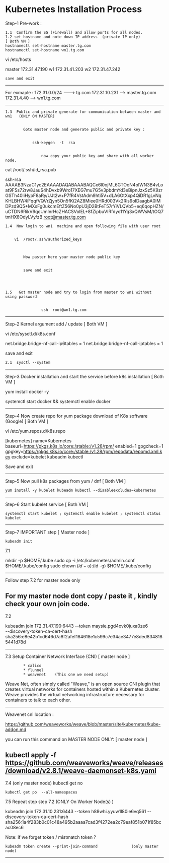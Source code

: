 # Kubernetes Installation Process

Step-1 Pre-work :
	
	1.1  Confirm the SG (Firewall) and allow ports for all nodes.
	1.2 set hostname and note down IP address  (private IP only)				[ Both VM ]		
	hostnamectl set-hostname master.tg.com
	hostnamectl set-hostname wn1.tg.com	

vi /etc/hosts 

master  172.31.47.190
w1 		172.31.41.203
w2      172.31.47.242
		
	save and exit 	
-------------------------------------------------------
For exmaple :
	172.31.0.0/24  --->   tg.com 
		172.31.10.231  -->  master.tg.com 
		172.31.4.40  -->  wn1.tg.com
		
-------------------------------------------------------	
		
	1.3  Public and private generate for communication between master and wn1   (ONLY ON MASTER)


			Goto master node and generate public and private key :
			
			
				ssh-keygen  -t  rsa


					now copy your public key and share with all worker node.
					
					
 cat  /root/.ssh/id_rsa.pub

ssh-rsa AAAAB3NzaC1yc2EAAAADAQABAAABAQCx6l0ojML6GTOoN4oIWN3B4vLoat9FSs72rw8JauS4hDvxb9Wro17XEG7mu7G5v3pbdmYd3eBipnJzxSz5K9zrGSTh40IiHypF8aRy/UJt2w+P7fR4VstAdm9hti5V+dLA6OtXxp4QiDR1gLvNqKHLBHW4iFqqfVQVrZjyn5On5fKi2AZ8Miee0HRd003Vk2Rls9oIDaagbA0IMDPzd9Q5+MXsFg0ukcmEftZ56No0pU3jD2BtFeT57rYiVLQVb5+eq6qopHZN/uCTDN6RikV6qcUmInrHcZHACSVolEL+8fZipbuVIRfdyo11Yq3xQWVsM/tOQ7tmHX6OdyLVy/zB root@master.tg.com



	1.4  Now login to wn1  machine and open following file with user root
	
	
		vi  /root/.ssh/authorized_keys

			
			
			Now paster here your master node public key 
			
			
			save and exit 


			
			
	1.5   Got master node and try to login from master to wn1 without using password  
	
	
					ssh  root@wn1.tg.com 
	
-----------------------------------------------------------------------------------------------

Step-2  Kernel argument add / update 		[ Both VM ]

vi   /etc/sysctl.d/k8s.conf		
		
net.bridge.bridge-nf-call-ip6tables = 1
net.bridge.bridge-nf-call-iptables = 1


save and exit 

	2.1  sysctl --system

-----------------------------------------------------------------------------


Step-3  Docker installation and start the service before k8s installation [ Both VM ]

   yum install docker -y 
   
   systemctl start docker && systemctl enable docker

------------------------------------------------------------------------------

Step-4  Now create repo for yum package download of K8s software (Google)   [ Both VM ]

		
vi /etc/yum.repos.d/k8s.repo
  
[kubernetes]
name=Kubernetes
baseurl=https://pkgs.k8s.io/core:/stable:/v1.28/rpm/
enabled=1
gpgcheck=1
gpgkey=https://pkgs.k8s.io/core:/stable:/v1.28/rpm/repodata/repomd.xml.key
exclude=kubelet kubeadm kubectl


Save and exit 

----------------------------------------------------------------------------------  
  
Step-5 Now pull k8s packages from yum / dnf 				[ Both VM ]



	yum install -y kubelet kubeadm kubectl --disableexcludes=kubernetes


---------------------------------------------------------------------------------

Step-6  Start kubelet service     			[ Both VM ]


	systemctl start kubelet ; systemctl enable kubelet ; systemctl status kubelet

----------------------------------------------------------------------------------

Step-7  IMPORTANT step 					[ Master node ]

	kubeadm init



7.1 
  
mkdir -p $HOME/.kube
sudo cp -i /etc/kubernetes/admin.conf $HOME/.kube/config
sudo chown $(id -u):$(id -g) $HOME/.kube/config


-----------------------------------------------------------------------------------
Follow step 7.2 for master node only

For my master node dont copy / paste it , kindly check your own join code. 
----------------------------------------------------------------------------------

7.2

kubeadm join 172.31.47.190:6443 --token maysie.pgd4ovk0juxa0ze6 \
        --discovery-token-ca-cert-hash sha256:e8e42b1cd646d7a8f2afef184618e1c599c7e34ae3477e8ded8348185441d78d


-----------------------------------------------------------------------------------

7.3 Setup Container Network Interface (CNI)    [ master node ]  

			* calico
			* flunnel
			* weavenet    (This one we need setup)
			
Weave Net, often simply called "Weave," is an open source CNI plugin that creates virtual networks for containers hosted within a Kubernetes cluster. Weave provides the virtual networking infrastructure necessary for containers to talk to each other.	

------------------------------------------------------------------------------------	
Weavenet cni location :

https://github.com/weaveworks/weave/blob/master/site/kubernetes/kube-addon.md


you can run this command on MASTER NODE ONLY: 		[ master node ]  

kubectl apply -f https://github.com/weaveworks/weave/releases/download/v2.8.1/weave-daemonset-k8s.yaml
------------------------------------------------------------------------------------

7.4 		(only master node)
	kubectl get no
	
	kubectl get po  --all-namespaces

7.5  Repeat step  step 7.2   (ONLY On  Worker Node(s) )

kubeadm join 172.31.10.231:6443 --token h88whi.yyuw1l80ie6vq561 --discovery-token-ca-cert-hash sha256:1a4f283b0c01c48a495b2aaaa7cad3f4272ea2c79eaf851b071f85bcac08ec6    	
	
Note:   if we forget token / mistmatch  token ?

	kubeadm token create --print-join-command				(only master node)		

--------------------------------------------------------------------------------		
